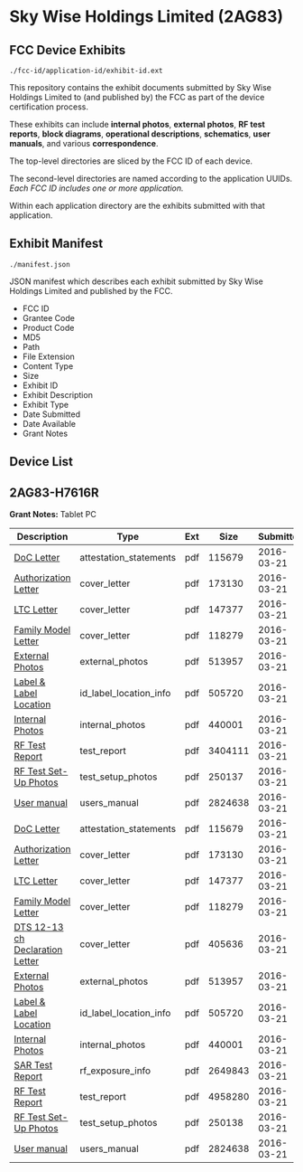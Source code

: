 # Sky Wise Holdings Limited (2AG83)
## FCC Device Exhibits

```
./fcc-id/application-id/exhibit-id.ext
```

This repository contains the exhibit documents submitted by Sky Wise Holdings Limited to (and published by) the FCC as part of the device certification process.

These exhibits can include **internal photos**, **external photos**, **RF test reports**, **block diagrams**, **operational descriptions**, **schematics**, **user manuals**, and various **correspondence**.

The top-level directories are sliced by the FCC ID of each device.

The second-level directories are named according to the application UUIDs. *Each FCC ID includes one or more application.*

Within each application directory are the exhibits submitted with that application. 

## Exhibit Manifest

```
./manifest.json
```

JSON manifest which describes each exhibit submitted by Sky Wise Holdings Limited and published by the FCC.

- FCC ID
- Grantee Code
- Product Code
- MD5
- Path
- File Extension
- Content Type
- Size
- Exhibit ID
- Exhibit Description
- Exhibit Type
- Date Submitted
- Date Available
- Grant Notes

## Device List
## 2AG83-H7616R
**Grant Notes:** Tablet PC

| Description | Type | Ext | Size | Submitted | Available |
| ----------- | ---- | --- | ---- | --------- | --------- |
| [DoC Letter](2AG83-H7616R/821e794fdeaf5c3f2a4a17aba47ddae7/2937018.pdf) | attestation_statements | pdf | 115679 | 2016-03-21 | 2016-03-21 |
| [Authorization Letter](2AG83-H7616R/821e794fdeaf5c3f2a4a17aba47ddae7/2937020.pdf) | cover_letter | pdf | 173130 | 2016-03-21 | 2016-03-21 |
| [LTC Letter](2AG83-H7616R/821e794fdeaf5c3f2a4a17aba47ddae7/2937021.pdf) | cover_letter | pdf | 147377 | 2016-03-21 | 2016-03-21 |
| [Family Model Letter](2AG83-H7616R/821e794fdeaf5c3f2a4a17aba47ddae7/2937022.pdf) | cover_letter | pdf | 118279 | 2016-03-21 | 2016-03-21 |
| [External Photos](2AG83-H7616R/821e794fdeaf5c3f2a4a17aba47ddae7/2937024.pdf) | external_photos | pdf | 513957 | 2016-03-21 | 2016-03-21 |
| [Label & Label Location](2AG83-H7616R/821e794fdeaf5c3f2a4a17aba47ddae7/2937025.pdf) | id_label_location_info | pdf | 505720 | 2016-03-21 | 2016-03-21 |
| [Internal Photos](2AG83-H7616R/821e794fdeaf5c3f2a4a17aba47ddae7/2937026.pdf) | internal_photos | pdf | 440001 | 2016-03-21 | 2016-03-21 |
| [RF Test Report](2AG83-H7616R/821e794fdeaf5c3f2a4a17aba47ddae7/2937057.pdf) | test_report | pdf | 3404111 | 2016-03-21 | 2016-03-21 |
| [RF Test Set-Up Photos](2AG83-H7616R/821e794fdeaf5c3f2a4a17aba47ddae7/2937058.pdf) | test_setup_photos | pdf | 250137 | 2016-03-21 | 2016-03-21 |
| [User manual](2AG83-H7616R/821e794fdeaf5c3f2a4a17aba47ddae7/2937030.pdf) | users_manual | pdf | 2824638 | 2016-03-21 | 2016-03-21 |
| [DoC Letter](2AG83-H7616R/20984d1813923d636788d5f51d03ed92/2937018.pdf) | attestation_statements | pdf | 115679 | 2016-03-21 | 2016-03-21 |
| [Authorization Letter](2AG83-H7616R/20984d1813923d636788d5f51d03ed92/2937020.pdf) | cover_letter | pdf | 173130 | 2016-03-21 | 2016-03-21 |
| [LTC Letter](2AG83-H7616R/20984d1813923d636788d5f51d03ed92/2937021.pdf) | cover_letter | pdf | 147377 | 2016-03-21 | 2016-03-21 |
| [Family Model Letter](2AG83-H7616R/20984d1813923d636788d5f51d03ed92/2937022.pdf) | cover_letter | pdf | 118279 | 2016-03-21 | 2016-03-21 |
| [DTS 12-13 ch Declaration Letter](2AG83-H7616R/20984d1813923d636788d5f51d03ed92/2937023.pdf) | cover_letter | pdf | 405636 | 2016-03-21 | 2016-03-21 |
| [External Photos](2AG83-H7616R/20984d1813923d636788d5f51d03ed92/2937024.pdf) | external_photos | pdf | 513957 | 2016-03-21 | 2016-03-21 |
| [Label & Label Location](2AG83-H7616R/20984d1813923d636788d5f51d03ed92/2937025.pdf) | id_label_location_info | pdf | 505720 | 2016-03-21 | 2016-03-21 |
| [Internal Photos](2AG83-H7616R/20984d1813923d636788d5f51d03ed92/2937026.pdf) | internal_photos | pdf | 440001 | 2016-03-21 | 2016-03-21 |
| [SAR Test Report](2AG83-H7616R/20984d1813923d636788d5f51d03ed92/2937028.pdf) | rf_exposure_info | pdf | 2649843 | 2016-03-21 | 2016-03-21 |
| [RF Test Report](2AG83-H7616R/20984d1813923d636788d5f51d03ed92/2937031.pdf) | test_report | pdf | 4958280 | 2016-03-21 | 2016-03-21 |
| [RF Test Set-Up Photos](2AG83-H7616R/20984d1813923d636788d5f51d03ed92/2937032.pdf) | test_setup_photos | pdf | 250138 | 2016-03-21 | 2016-03-21 |
| [User manual](2AG83-H7616R/20984d1813923d636788d5f51d03ed92/2937030.pdf) | users_manual | pdf | 2824638 | 2016-03-21 | 2016-03-21 |
